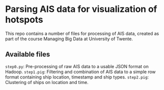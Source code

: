 # Parsing AIS data for visualization of hotspots

This repo contains a number of files for processing of AIS data, created as part of the course
Managing Big Data at University of Twente.

## Available files
`step0.py`: Pre-processing of raw AIS data to a usable JSON format on Hadoop.
`step1.pig`: Filtering and combination of AIS data to a simple row format containing ship location, timestamp and ship types.
`step2.pig`: Clustering of ships on location and time.
